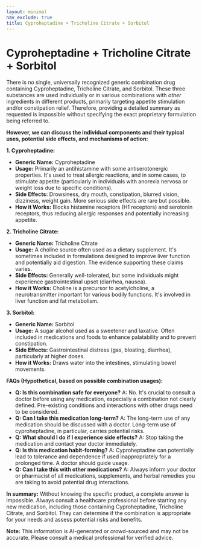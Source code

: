 ```yaml
---
layout: minimal
nav_exclude: true
title: Cyproheptadine + Tricholine Citrate + Sorbitol
---
```


# Cyproheptadine + Tricholine Citrate + Sorbitol

There is no single, universally recognized generic combination drug containing Cyproheptadine, Tricholine Citrate, and Sorbitol.  These three substances are used individually or in various combinations with *other* ingredients in different products, primarily targeting appetite stimulation and/or constipation relief.  Therefore, providing a detailed summary as requested is impossible without specifying the exact proprietary formulation being referred to.

**However, we can discuss the individual components and their typical uses, potential side effects, and mechanisms of action:**


**1. Cyproheptadine:**

* **Generic Name:** Cyproheptadine
* **Usage:** Primarily an antihistamine with some antiserotonergic properties. It's used to treat allergic reactions, and in some cases, to stimulate appetite (particularly in individuals with anorexia nervosa or weight loss due to specific conditions).
* **Side Effects:** Drowsiness, dry mouth, constipation, blurred vision, dizziness, weight gain. More serious side effects are rare but possible.
* **How it Works:** Blocks histamine receptors (H1 receptors) and serotonin receptors, thus reducing allergic responses and potentially increasing appetite.

**2. Tricholine Citrate:**

* **Generic Name:** Tricholine Citrate
* **Usage:** A choline source often used as a dietary supplement.  It's sometimes included in formulations designed to improve liver function and potentially aid digestion. The evidence supporting these claims varies.
* **Side Effects:** Generally well-tolerated, but some individuals might experience gastrointestinal upset (diarrhea, nausea).
* **How it Works:** Choline is a precursor to acetylcholine, a neurotransmitter important for various bodily functions. It's involved in liver function and fat metabolism.

**3. Sorbitol:**

* **Generic Name:** Sorbitol
* **Usage:** A sugar alcohol used as a sweetener and laxative.  Often included in medications and foods to enhance palatability and to prevent constipation.
* **Side Effects:**  Gastrointestinal distress (gas, bloating, diarrhea), particularly at higher doses.
* **How it Works:** Draws water into the intestines, stimulating bowel movements.


**FAQs (Hypothetical, based on possible combination usages):**

* **Q: Is this combination safe for everyone?** A:  No.  It's crucial to consult a doctor before using any medication, especially a combination not clearly defined.  Pre-existing conditions and interactions with other drugs need to be considered.
* **Q: Can I take this medication long-term?** A:  The long-term use of any medication should be discussed with a doctor. Long-term use of cyproheptadine, in particular, carries potential risks.
* **Q: What should I do if I experience side effects?** A: Stop taking the medication and contact your doctor immediately.
* **Q: Is this medication habit-forming?** A: Cyproheptadine can potentially lead to tolerance and dependence if used inappropriately for a prolonged time.  A doctor should guide usage.
* **Q:  Can I take this with other medications?** A:  Always inform your doctor or pharmacist of all medications, supplements, and herbal remedies you are taking to avoid potential drug interactions.


**In summary:**  Without knowing the specific product, a complete answer is impossible. Always consult a healthcare professional before starting any new medication, including those containing Cyproheptadine, Tricholine Citrate, and Sorbitol.  They can determine if the combination is appropriate for your needs and assess potential risks and benefits.


**Note:** This information is AI-generated or crowd-sourced and may not be accurate. Please consult a medical professional for verified advice.